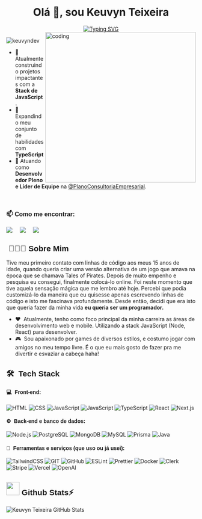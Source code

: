 <h1 align="center">Olá 👋, sou Keuvyn Teixeira</h1>

<div align="center">
<a href="https://git.io/typing-svg"><img src="https://readme-typing-svg.demolab.com?font=Calibiri&weight=500&size=30&pause=1000&color=005DD4&center=true&width=435&lines=Desenvolvedor+Full+Stack;React+%26+Next.js;Construindo+Solu%C3%A7%C3%B5es" alt="Typing SVG" /></a>
</div>

<img align= "right" alt="coding" width="400" src="https://user-images.githubusercontent.com/74038190/225813708-98b745f2-7d22-48cf-9150-083f1b00d6c9.gif">

<p align="left"> <img src="https://komarev.com/ghpvc/?username=keuvyndev&label=Visitantes&color=005dd4&style=flat" alt="keuvyndev" /> </p>

- 🚀 Atualmente construindo projetos impactantes com a **Stack de JavaScript.**
- 🌱 Expandindo meu conjunto de habilidades com **TypeScript**
- 💼 Atuando como <b>Desenvolvedor Pleno e Líder de Equipe</b> na <a href="https://plano.consulting/">@PlanoConsultoriaEmpresarial</a>.
<br>
<h3 align="left" style="font-family: 'Poppins', sans-serif;" >📫 Como me encontrar:</h3>
<p align="left">
<a href="https://www.linkedin.com/in/keuvyntdev/" target="blank"><img align="center" src="https://img.shields.io/badge/Keuvyn%20Teixeira-0077B5?style=for-the-badge&logo=linkedin&logoColor=white" /></a> &nbsp;&nbsp;&nbsp;  
<a href="mailto:keuvyntdev@gmail.com
" target="blank"><img align="center" src="https://img.shields.io/badge/keuvyntdev@gmail.com-D14836?style=for-the-badge&logo=gmail&logoColor=white" /></a> &nbsp;&nbsp;&nbsp;       
<a href="https://github.com/keuvyndev" target="blank"><img align="center" src="https://img.shields.io/badge/keuvyndev-100000?style=for-the-badge&logo=github&logoColor=white" /></a>   
</p>

<h2 align="left" style="font-family: 'Poppins', sans-serif;">&nbsp;👨🏻‍💻 Sobre Mim</h2>

Tive meu primeiro contato com linhas de código aos meus 15 anos de idade, quando queria criar uma versão alternativa de um jogo que amava na época que se chamava Tales of Pirates. Depois de muito empenho e pesquisa eu consegui, finalmente colocá-lo online. Foi neste momento que tive aquela sensação mágica que me lembro até hoje. Percebi que podia customizá-lo da maneira que eu quisesse apenas escrevendo linhas de código e isto me fascinava profundamente. Desde então, decidi que era isto que queria fazer da minha vida <b>eu queria ser um programador.</b>

- ❤ &nbsp;Atualmente, tenho como foco principal da minha carreira as áreas de desenvolvimento web e mobile. Utilizando a stack JavaScript (Node, React) para desenvolver.
- 🎮 &nbsp;Sou apaixonado por games de diversos estilos, e costumo jogar com amigos no meu tempo livre. É o que eu mais gosto de fazer pra me divertir e esvaziar a cabeça haha!

<h2 align="left" style="font-family: 'Poppins', sans-serif;">🛠 &nbsp;<b>Tech Stack</b></h2>

<h4 align="left" style="font-family: 'Poppins', sans-serif;">💻 &nbsp;Front-end:</h4>

![HTML](https://img.shields.io/badge/-HTML-333333?style=flat&logo=HTML5) ![CSS](https://img.shields.io/badge/-CSS-333333?style=flat&logo=CSS3&logoColor=1572B6) ![JavaScript](https://img.shields.io/badge/-JavaScript-333333?style=flat&logo=javascript) ![JavaScript](https://img.shields.io/badge/-JavaScript-333333?style=flat&logo=javascript) ![TypeScript](https://img.shields.io/badge/-TypeScript-333333?style=flat&logo=typescript&logoColor=2D79C7) ![React](https://img.shields.io/badge/-React-333333?style=flat&logo=react) ![Next.js](https://img.shields.io/badge/-Next.js-333333?style=flat&logo=Next.js)

<h4 align="left" style="font-family: 'Poppins', sans-serif;">⚙️ &nbsp;Back-end e banco de dados:</h4>

![Node.js](https://img.shields.io/badge/-Node.js-333333?style=flat&logo=node.js) ![PostgreSQL](https://img.shields.io/badge/-PostgreSQL-333333?style=flat&logo=postgresql) ![MongoDB](https://img.shields.io/badge/-MongoDB-333333?style=flat&logo=mongoDB) ![MySQL](https://img.shields.io/badge/-MySQL-333333?style=flat&logo=MySQL) ![Prisma](https://img.shields.io/badge/-Prisma-333333?style=flat&logo=Prisma) ![Java](https://img.shields.io/badge/-Java-333333?style=flat&logo=Java)

<h4 align="left" style="font-family: 'Poppins', sans-serif;">🧰 &nbsp;Ferramentas e serviços (que uso ou já usei):</h4>

![TailwindCSS](https://img.shields.io/badge/-TailwindCSS-333333?style=flat&logo=TailwindCSS) ![GIT](https://img.shields.io/badge/-GIT-333333?style=flat&logo=GIT) ![GitHub](https://img.shields.io/badge/-GitHub-333333?style=flat&logo=GitHub) ![ESLint](https://img.shields.io/badge/-ESLint-333333?style=flat&logo=ESLint) ![Prettier](https://img.shields.io/badge/-Prettier-333333?style=flat&logo=Prettier) ![Docker](https://img.shields.io/badge/-Docker-333333?style=flat&logo=Docker) ![Clerk](https://img.shields.io/badge/-Clerk-333333?style=flat&logo=Clerk) ![Stripe](https://img.shields.io/badge/-Stripe-333333?style=flat&logo=Stripe) ![Vercel](https://img.shields.io/badge/-Vercel-333333?style=flat&logo=Vercel) ![OpenAI](https://img.shields.io/badge/-OpenAI-333333?style=flat&logo=OpenAI)

<div align="left" width="50">
<h2 align="left" style="font-family: 'Poppins', sans-serif;"> <img src="https://media.giphy.com/media/iY8CRBdQXODJSCERIr/giphy.gif" width="35"><b> Github Stats⚡ </b>
</h2>

![Keuvyn Teixeira GitHub Stats](https://github-readme-stats.vercel.app/api?username=keuvyndev&show_icons=true&theme=dracula)
